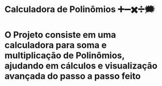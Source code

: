 # Calculadora de Polinômios ➕➖✖️➗🗯️
# O Projeto consiste em uma calculadora para soma e multiplicação de Polinômios, ajudando em cálculos e visualização avançada do passo a passo feito



